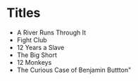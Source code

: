 # Titles

* A River Runs Through It
* Fight Club
* 12 Years a Slave
* The Big Short
* 12 Monkeys
* The Curious Case of Benjamin Buttton"
